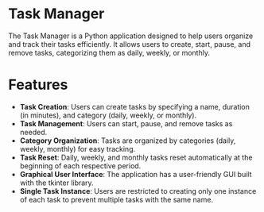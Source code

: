 # Task Manager

The Task Manager is a Python application designed to help users organize and track their tasks efficiently. It allows users to create, start, pause, and remove tasks, categorizing them as daily, weekly, or monthly.


# Features

-   **Task Creation**: Users can create tasks by specifying a name, duration (in minutes), and category (daily, weekly, or monthly).
-   **Task Management**: Users can start, pause, and remove tasks as needed.
-   **Category Organization**: Tasks are organized by categories (daily, weekly, monthly) for easy tracking.
-   **Task Reset**: Daily, weekly, and monthly tasks reset automatically at the beginning of each respective period.
-   **Graphical User Interface**: The application has a user-friendly GUI built with the tkinter library.
-   **Single Task Instance**: Users are restricted to creating only one instance of each task to prevent multiple tasks with the same name.

